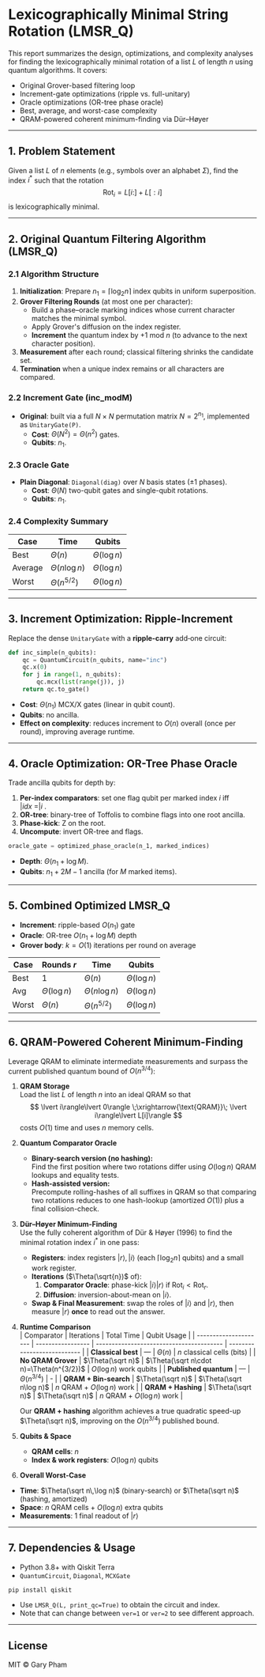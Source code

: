 # Lexicographically Minimal String Rotation (LMSR_Q)

This report summarizes the design, optimizations, and complexity analyses for finding the lexicographically minimal rotation of a list $L$ of length $n$ using quantum algorithms. It covers:

- Original Grover-based filtering loop
- Increment-gate optimizations (ripple vs. full-unitary)
- Oracle optimizations (OR-tree phase oracle)
- Best, average, and worst-case complexity
- QRAM-powered coherent minimum-finding via Dür–Høyer

---

## 1. Problem Statement

Given a list $L$ of $n$ elements (e.g., symbols over an alphabet $\Sigma$), find the index $i^*$ such that the rotation
$$
  \text{Rot}_i = L[i:] + L[:i]
$$
is lexicographically minimal.

---

## 2. Original Quantum Filtering Algorithm (LMSR_Q)

### 2.1 Algorithm Structure
1. **Initialization**: Prepare $n_1=\lceil\log_2 n\rceil$ index qubits in uniform superposition.
2. **Grover Filtering Rounds** (at most one per character):
   - Build a phase–oracle marking indices whose current character matches the minimal symbol.
   - Apply Grover's diffusion on the index register.
   - **Increment** the quantum index by $+1$ mod $n$ (to advance to the next character position).
3. **Measurement** after each round; classical filtering shrinks the candidate set.
4. **Termination** when a unique index remains or all characters are compared.

### 2.2 Increment Gate (inc_modM)
- **Original**: built via a full $N\times N$ permutation matrix $N=2^{n_1}$, implemented as `UnitaryGate(P)`.  
  - **Cost**: $Θ(N^2)=Θ(n^2)$ gates.  
  - **Qubits**: $n_1$.

### 2.3 Oracle Gate
- **Plain Diagonal**: `Diagonal(diag)` over $N$ basis states (±1 phases).  
  - **Cost**: $Θ(N)$ two-qubit gates and single-qubit rotations.  
  - **Qubits**: $n_1$.

### 2.4 Complexity Summary
| Case    | Time         | Qubits      |
| ------- | ------------ | ----------- |
| Best    | $Θ(n)$       | $Θ(\log n)$ |
| Average | $Θ(n\log n)$ | $Θ(\log n)$ |
| Worst   | $Θ(n^{5/2})$ | $Θ(\log n)$ |

---

## 3. Increment Optimization: Ripple-Increment

Replace the dense `UnitaryGate` with a **ripple-carry** add‑one circuit:

```python
def inc_simple(n_qubits):
    qc = QuantumCircuit(n_qubits, name="inc")
    qc.x(0)
    for j in range(1, n_qubits):
        qc.mcx(list(range(j)), j)
    return qc.to_gate()
```

- **Cost**: $Θ(n_1)$ MCX/X gates (linear in qubit count).  
- **Qubits**: no ancilla.  
- **Effect on complexity**: reduces increment to $O(n)$ overall (once per round), improving average runtime.

---

## 4. Oracle Optimization: OR-Tree Phase Oracle

Trade ancilla qubits for depth by:
1. **Per-index comparators**: set one flag qubit per marked index $i$ iff $|idx\>=|i\>$.  
2. **OR-tree**: binary-tree of Toffolis to combine flags into one root ancilla.  
3. **Phase-kick**: Z on the root.  
4. **Uncompute**: invert OR-tree and flags.

```python
oracle_gate = optimized_phase_oracle(n_1, marked_indices)
```
- **Depth**: $Θ(n_1 + \log M)$.  
- **Qubits**: $n_1 + 2M - 1$ ancilla (for $M$ marked items).

---

## 5. Combined Optimized LMSR_Q

- **Increment**: ripple-based $O(n_1)$ gate
- **Oracle**: OR-tree $O(n_1+\log M)$ depth
- **Grover body**: $k=O(1)$ iterations per round on average

| Case  | Rounds $r$  | Time         | Qubits      |
| ----- | ----------- | ------------ | ----------- |
| Best  | 1           | $Θ(n)$       | $Θ(\log n)$ |
| Avg   | $Θ(\log n)$ | $Θ(n\log n)$ | $Θ(\log n)$ |
| Worst | $Θ(n)$      | $Θ(n^{5/2})$ | $Θ(\log n)$ |

---

## 6. QRAM-Powered Coherent Minimum-Finding

Leverage QRAM to eliminate intermediate measurements and surpass the current published quantum bound of $O(n^{3/4})$:

1. **QRAM Storage**  
   Load the list $L$ of length $n$ into an ideal QRAM so that  
   $$
     \lvert i\rangle\lvert 0\rangle
     \;\xrightarrow{\text{QRAM}}\;
     \lvert i\rangle\lvert L[i]\rangle
   $$
   costs $O(1)$ time and uses $n$ memory cells.

2. **Quantum Comparator Oracle**  
   - **Binary-search version (no hashing):**  
     Find the first position where two rotations differ using $O(\log n)$ QRAM lookups and equality tests.  
   - **Hash-assisted version:**  
     Precompute rolling-hashes of all suffixes in QRAM so that comparing two rotations reduces to one hash-lookup (amortized $O(1)$) plus a final collision-check.

3. **Dür–Høyer Minimum-Finding**  
   Use the fully coherent algorithm of Dür & Høyer (1996) to find the minimal rotation index $i^*$ in one pass:  
   - **Registers**: index registers $\lvert r\rangle,\lvert i\rangle$ (each $\lceil\log_2 n\rceil$ qubits) and a small work register.  
   - **Iterations** ($\Theta(\sqrt{n})$ of):  
     1. **Comparator Oracle**: phase-kick $\lvert i\rangle\lvert r\rangle$ if $\mathrm{Rot}_i < \mathrm{Rot}_r$.  
     2. **Diffusion**: inversion-about-mean on $\lvert i\rangle$.  
   - **Swap & Final Measurement**: swap the roles of $\lvert i\rangle$ and $\lvert r\rangle$, then measure $\lvert r\rangle$ **once** to read out the answer.

4. **Runtime Comparison**  
   | Comparator            | Iterations        | Total Time                               | Qubit Usage                 |
   | --------------------- | ----------------- | ---------------------------------------- | --------------------------- |
   | **Classical best**    | —                 | $\Theta(n)$                              | $n$ classical cells (bits)  |
   | **No QRAM Grover**    | $\Theta(\sqrt n)$ | $\Theta(\sqrt n\cdot n)=\Theta(n^{3/2})$ | $O(\log n)$ work qubits     |
   | **Published quantum** | —                 | $\Theta(n^{3/4})$                        | -                           |
   | **QRAM + Bin-search** | $\Theta(\sqrt n)$ | $\Theta(\sqrt n\log n)$                  | $n$ QRAM + $O(\log n)$ work |
   | **QRAM + Hashing**    | $\Theta(\sqrt n)$ | $\Theta(\sqrt n)$                        | $n$ QRAM + $O(\log n)$ work |

   Our **QRAM + hashing** algorithm achieves a true quadratic speed-up $\Theta(\sqrt n)$, improving on the $O(n^{3/4})$ published bound.

5. **Qubits & Space**  
   - **QRAM cells**: $n$  
   - **Index & work registers**: $O(\log n)$ qubits

6. **Overall Worst-Case**  
- **Time**: $\Theta(\sqrt n\,\log n)$ (binary-search) or $\Theta(\sqrt n)$ (hashing, amortized)  
- **Space**: $n$ QRAM cells + $O(\log n)$ extra qubits  
- **Measurements**: 1 final readout of $|r⟩$

---

## 7. Dependencies & Usage

- Python 3.8+ with Qiskit Terra
- `QuantumCircuit`, `Diagonal`, `MCXGate`

```bash
pip install qiskit
```

- Use `LMSR_Q(L, print_qc=True)` to obtain the circuit and index.
- Note that can change between `ver=1` or `ver=2` to see different approach.

---

## License

MIT © Gary Pham

